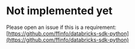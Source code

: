 # Not implemented yet

Please open an issue if this is a requirement: [https://github.com/ffinfo/databricks-sdk-python](https://github.com/ffinfo/databricks-sdk-python)